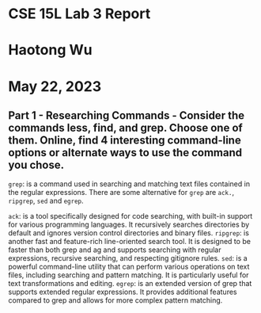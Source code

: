 # CSE 15L Lab 3 Report 
# Haotong Wu 
# May 22, 2023

## Part 1 - Researching Commands - Consider the commands less, find, and grep. Choose one of them. Online, find 4 interesting command-line options or alternate ways to use the command you chose.

`grep`: is a command used in searching and matching text files contained in the regular expressions. There are some alternative for `grep` are `ack.`, `ripgrep`, `sed` and `egrep`.

`ack`: is a tool specifically designed for code searching, with built-in support for various programming languages. It recursively searches directories by default and ignores version control directories and binary files.
`ripgrep`: is another fast and feature-rich line-oriented search tool. It is designed to be faster than both grep and ag and supports searching with regular expressions, recursive searching, and respecting gitignore rules.
`sed`: is a powerful command-line utility that can perform various operations on text files, including searching and pattern matching. It is particularly useful for text transformations and editing.
`egrep`:  is an extended version of grep that supports extended regular expressions. It provides additional features compared to grep and allows for more complex pattern matching.

